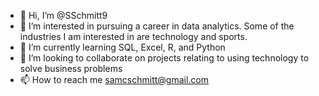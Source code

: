 - 👋 Hi, I’m @SSchmitt9
- 👀 I’m interested in pursuing a career in data analytics. Some of the industries I am interested in are technology and sports.
- 🌱 I’m currently learning SQL, Excel, R, and Python
- 💞️ I’m looking to collaborate on projects relating to using technology to solve business problems
- 📫 How to reach me samcschmitt@gmail.com
